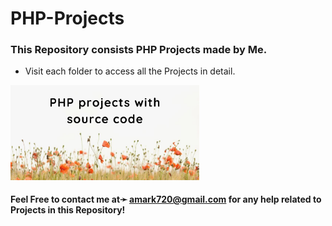 # PHP-Projects


### This Repository consists PHP Projects made by Me.

* Visit each folder to access all the Projects in detail.

<img src="https://github.com/amark720/Amar-kumar/blob/master/ScreenShots/PHP_Projecs_Banner.png" alt="Landing Page" height="40%" width="60%">

#### Feel Free to contact me at➛ amark720@gmail.com for any help related to Projects in this Repository!
